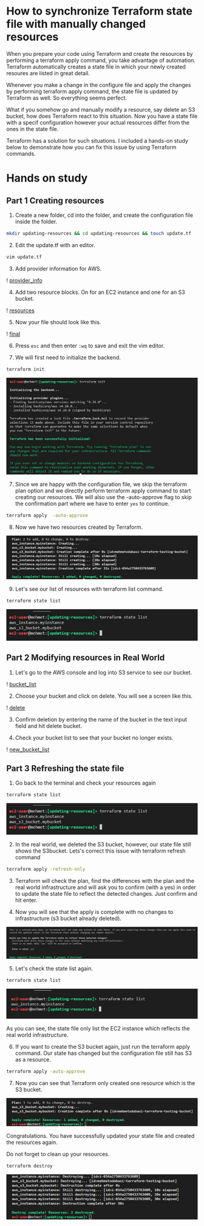 # How to synchronize Terraform state file with manually changed resources

When you prepare your code using Terraform and create the resources by performing a terraform apply command, you take advantage of automation. Terraform automatically creates a state file in which your newly created resoures are listed in great detail.

Whenever you make a change in the configure file and apply the changes by performing terraform apply command, the state file is updated by Terraform as well. So everything seems perfect.

What if you somehow go and manually modify a resource, say delete an S3 bucket, how does Terraform react to this situation. Now you have a state file with a specif configuration however your actual resources differ from the ones in the state file.

Terraform has a solution for such situations. I included a hands-on study below to demonstrate how you can fix this issue by using Terraform commands.

# Hands on study

## Part 1 Creating resources

1. Create a new folder, cd into the folder, and create the configuration file inside the folder.

```bash
mkdir updating-resources && cd updating-resources && touch update.tf
```

2. Edit the update.tf with an editor.

```bash
vim update.tf
```

3. Add provider information for AWS.

! [provider_info](provider.jpg)

4. Add two resource blocks. On for an EC2 instance and one for an S3 bucket.

! [resources](resources.jpg)

5. Now your file should look like this.

! [final](tf_file.jpg)

6. Press `esc` and then enter `:wq` to save and exit the vim editor.

7. We will first need to initialize the backend.

```bash
terraform init
```

![init](init.jpg)

7. Since we are happy with the configuration file, we skip the terraform plan option and we directly perform terraform apply command to start creating our resources. We will also use the -auto-approve flag to skip the confirmation part where we have to enter `yes` to continue.

```bash
terraform apply  -auto-approve 
```

8. Now we have two resources created by Terraform.

![resources](complete.jpg)

9. Let's see our list of resources with terraform list command.

```bash
terraform state list
```

![state_list](list.jpg)

## Part 2 Modifying resources in Real World

1. Let's go to the AWS console and log into S3 service to see our bucket.

! [bucket_list](bucket_list.jpg)

2. Choose your bucket and click on delete. You will see a screen like this.

! [delete](delete_bucket.jpg)

3. Confirm deletion by entering the name of the bucket in the text input field and hit delete bucket.

4. Check your bucket list to see that your bucket no longer exists.

! [new_bucket_list](new_list.jpg)

## Part 3 Refreshing the state file

1. Go back to the terminal and check your resources again

```bash
terraform state list
```
![state_list](list.jpg)

2. In the real world, we deleted the S3 bucket, however, our state file still shows the S3bucket. Lets's correct this issue with terraform refresh command

```bash
terraform apply -refresh-only
```
3. Terraform will check the plan, find the differences with the plan and the real world infrastructure and will ask you to confirm (with a yes) in order to update the state file to reflect the detected changes. Just confirm and hit enter.

4. Now you will see that the apply is complete with no changes to infrastructure (s3 bucket already deleted).

![updated_state](updated.jpg)

5. Let's check the state list again.
```bash
terraform state list
```

![updated_state_list](updated_state_list.jpg)

As you can see, the state file only list the EC2 instance which reflects the real world infrastructure.

6. If you want to create the S3 bucket again, just run the terraform apply command. Our state has changed but the configuration file still has S3 as a resource.

```bash
terraform apply -auto-approve
```
7. Now you can see that Terraform only created one resource which is the S3 bucket.

![re_created](recreated.jpg)

Congratulations. You have successfully updated your state file and created the resources again.

Do not forget to clean up your resources.

```bash
terraform destroy
```
![destroy](terraform_destroy.jpg)
